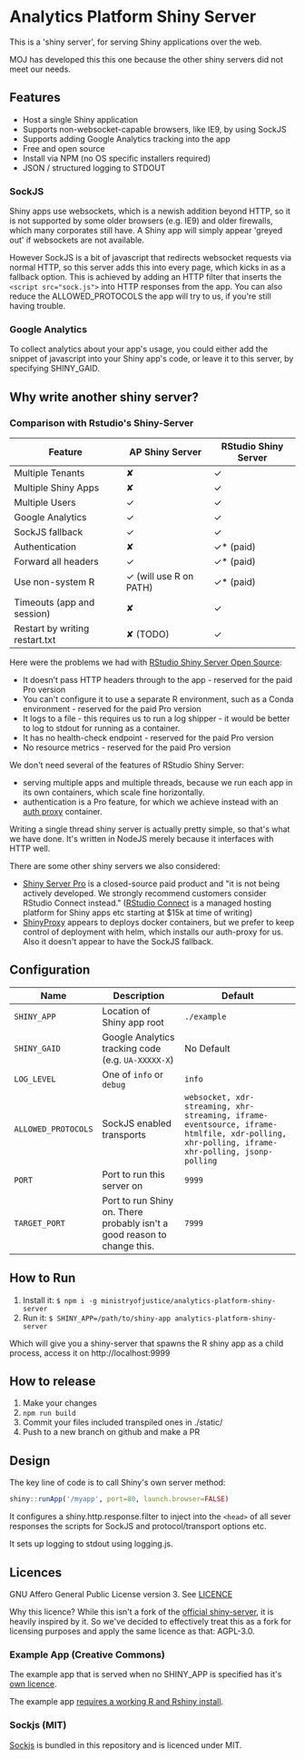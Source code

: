 # Analytics Platform Shiny Server

This is a 'shiny server', for serving Shiny applications over the web.

MOJ has developed this this one because the other shiny servers did not meet our needs.

## Features

* Host a single Shiny application
* Supports non-websocket-capable browsers, like IE9, by using SockJS
* Supports adding Google Analytics tracking into the app
* Free and open source
* Install via NPM (no OS specific installers required)
* JSON / structured logging to STDOUT

### SockJS

Shiny apps use websockets, which is a newish addition beyond HTTP, so it is not supported by some older browsers (e.g. IE9) and older firewalls, which many corporates still have. A Shiny app will simply appear 'greyed out' if websockets are not available.

However SockJS is a bit of javascript that redirects websocket requests via normal HTTP, so this server adds this into every page, which kicks in as a fallback option. This is achieved by adding an HTTP filter that inserts the `<script src="sock.js">` into HTTP responses from the app. You can also reduce the ALLOWED_PROTOCOLS the app will try to us, if you're still having trouble.

### Google Analytics

To collect analytics about your app's usage, you could either add the snippet of javascript into your Shiny app's code, or leave it to this server, by specifying SHINY_GAID.

## Why write another shiny server?

### Comparison with Rstudio's Shiny-Server

| **Feature**                    | AP Shiny Server        | RStudio Shiny Server |
| ------------------------------ | ---------------------- | -------------------- |
| Multiple Tenants               | ✘                      | ✓                    |
| Multiple Shiny Apps            | ✘                      | ✓                    |
| Multiple Users                 | ✓                      | ✓                    |
| Google Analytics               | ✓                      | ✓                    |
| SockJS fallback                | ✓                      | ✓                    |
| Authentication                 | ✘                      | ✓\* (paid)           |
| Forward all headers            | ✓                      | ✓\* (paid)           |
| Use non-system R               | ✓ (will use R on PATH) | ✓\* (paid)           |
| Timeouts (app and session)     | ✘                      | ✓                    |
| Restart by writing restart.txt | ✘  (TODO)              | ✓                    |

Here were the problems we had with [RStudio Shiny Server Open Source](https://rstudio.com/products/shiny/shiny-server/):

* It doesn’t pass HTTP headers through to the app - reserved for the paid Pro version
* You can't configure it to use a separate R environment, such as a Conda environment - reserved for the paid Pro version
* It logs to a file - this requires us to run a log shipper - it would be better to log to stdout for running as a container.
* It has no health-check endpoint - reserved for the paid Pro version
* No resource metrics - reserved for the paid Pro version

We don't need several of the features of RStudio Shiny Server:

* serving multiple apps and multiple threads, because we run each app in its own containers, which scale fine horizontally.
* authentication is a Pro feature, for which we achieve instead with an [auth proxy](https://github.com/ministryofjustice/analytics-platform-auth-proxy) container.

Writing a single thread shiny server is actually pretty simple, so that's what we have done. It's written in NodeJS merely because it interfaces with HTTP well.

There are some other shiny servers we also considered:

* [Shiny Server Pro](https://rstudio.com/products/shiny-server-pro/) is a closed-source paid product and "it is not being actively developed. We strongly recommend customers consider RStudio Connect instead." ([RStudio Connect](https://rstudio.com/products/connect/) is a managed hosting platform for Shiny apps etc starting at $15k at time of writing)
* [ShinyProxy](https://www.shinyproxy.io/) appears to deploys docker containers, but we prefer to keep control of deployment with helm, which installs our auth-proxy for us. Also it doesn't appear to have the SockJS fallback.

## Configuration

| Name                | Description                                                              | Default                                                                                                                                     |
| ------------------- | ------------------------------------------------------------------------ | ------------------------------------------------------------------------------------------------------------------------------------------- |
| `SHINY_APP`         | Location of Shiny app root                                               | `./example`                                                                                                                                 |
| `SHINY_GAID`        | Google Analytics tracking code (e.g. `UA-XXXXX-X`)                       | No Default                                                                                                                                  |
| `LOG_LEVEL`         | One of `info` or `debug`                                                 | `info`                                                                                                                                      |
| `ALLOWED_PROTOCOLS` | SockJS enabled transports                                                | `websocket, xdr-streaming, xhr-streaming, iframe-eventsource, iframe-htmlfile, xdr-polling, xhr-polling, iframe-xhr-polling, jsonp-polling` |
| `PORT`              | Port to run this server on                                               | `9999`                                                                                                                                      |
| `TARGET_PORT`       | Port to run Shiny on. There probably isn't a good reason to change this. | `7999`                                                                                                                                      |

## How to Run

1. Install it:
   `$ npm i -g ministryofjustice/analytics-platform-shiny-server`
2. Run it:
   `$ SHINY_APP=/path/to/shiny-app analytics-platform-shiny-server`

Which will give you a shiny-server that spawns the R shiny app as a child process,
access it on http://localhost:9999

## How to release

1. Make your changes
2. `npm run build`
3. Commit your files included transpiled ones in ./static/
4. Push to a new branch on github and make a PR

## Design

The key line of code is to call Shiny's own server method:

```r
shiny::runApp('/myapp', port=80, launch.browser=FALSE)
```

It configures a shiny.http.response.filter to inject into the `<head>` of all sever responses the scripts for SockJS and protocol/transport options etc.

It sets up logging to stdout using logging.js.

## Licences

GNU Affero General Public License version 3. See [LICENCE](./LICENCE)

Why this licence? While this isn't a fork of the [official shiny-server](https://github.com/rstudio/shiny-server), it is heavily inspired by
it. So we've decided to effectively treat this as a fork for licensing purposes and apply the same licence as that: AGPL-3.0.

### Example App (Creative Commons)

The example app that is served when no SHINY_APP is specified has it's [own licence](./example/LICENCE).

The example app [requires a working R and Rshiny install](./example/README.md#running-the-example-app).

### Sockjs (MIT)

[Sockjs](https://github.com/sockjs/sockjs-client) is bundled in this repository and is licenced under MIT.
